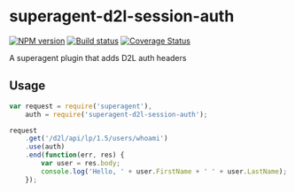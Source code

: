 superagent-d2l-session-auth
===========================

[![NPM version][npm-image]][npm-url]
[![Build status][ci-image]][ci-url]
[![Coverage Status][coverage-image]][coverage-url]

A superagent plugin that adds D2L auth headers

Usage
-----

```js
var request = require('superagent'),
    auth = require('superagent-d2l-session-auth');

request
    .get('/d2l/api/lp/1.5/users/whoami')
    .use(auth)
    .end(function(err, res) {
        var user = res.body;
        console.log('Hello, ' + user.FirstName + ' ' + user.LastName);
    });
```

[npm-url]: https://npmjs.org/package/superagent-d2l-session-auth
[npm-image]: https://badge.fury.io/js/superagent-d2l-session-auth.png
[ci-image]: https://travis-ci.org/Brightspace/superagent-d2l-session-auth.svg?branch=master
[ci-url]: https://travis-ci.org/Brightspace/superagent-d2l-session-auth
[coverage-image]: https://img.shields.io/coveralls/Brightspace/superagent-d2l-session-auth.svg
[coverage-url]: https://coveralls.io/r/Brightspace/superagent-d2l-session-auth?branch=master

